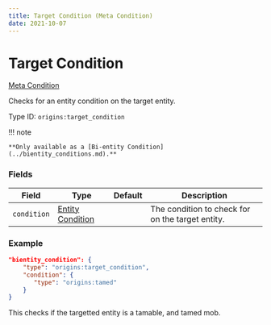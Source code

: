 ```yaml
---
title: Target Condition (Meta Condition)
date: 2021-10-07
---
```


# Target Condition

[Meta Condition](../meta_conditions.md)

Checks for an entity condition on the target entity.

Type ID: `origins:target_condition`

!!! note

	**Only available as a [Bi-entity Condition](../bientity_conditions.md).**

### Fields

Field  | Type | Default | Description
-------|------|---------|-------------
`condition` | [Entity Condition](../entity_conditions.md) | | The condition to check for on the target entity.

### Example

```json
"bientity_condition": {
    "type": "origins:target_condition",
    "condition": {
       "type": "origins:tamed"
    }
}
```

This checks if the targetted entity is a tamable, and tamed mob.
